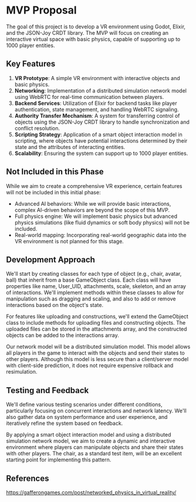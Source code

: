 # MVP Proposal

The goal of this project is to develop a VR environment using Godot, Elixir, and the JSON-Joy CRDT library. The MVP will focus on creating an interactive virtual space with basic physics, capable of supporting up to 1000 player entities.

## Key Features

1. **VR Prototype**: A simple VR environment with interactive objects and basic physics.
2. **Networking**: Implementation of a distributed simulation network model using WebRTC for real-time communication between players.
3. **Backend Services**: Utilization of Elixir for backend tasks like player authentication, state management, and handling WebRTC signaling.
4. **Authority Transfer Mechanism**: A system for transferring control of objects using the JSON-Joy CRDT library to handle synchronization and conflict resolution.
5. **Scripting Strategy**: Application of a smart object interaction model in scripting, where objects have potential interactions determined by their state and the attributes of interacting entities.
6. **Scalability**: Ensuring the system can support up to 1000 player entities.

## Not Included in this Phase

While we aim to create a comprehensive VR experience, certain features will not be included in this initial phase:

- Advanced AI behaviors: While we will provide basic interactions, complex AI-driven behaviors are beyond the scope of this MVP.
- Full physics engine: We will implement basic physics but advanced physics simulations (like fluid dynamics or soft body physics) will not be included.
- Real-world mapping: Incorporating real-world geographic data into the VR environment is not planned for this stage.

## Development Approach

We'll start by creating classes for each type of object (e.g., chair, avatar, ball) that inherit from a base GameObject class. Each class will have properties like name, User_UID, attachments, scale, skeleton, and an array of interactions. We'll implement methods within these classes to allow for manipulation such as dragging and scaling, and also to add or remove interactions based on the object's state.

For features like uploading and constructions, we'll extend the GameObject class to include methods for uploading files and constructing objects. The uploaded files can be stored in the attachments array, and the constructed objects can be added to the interactions array.

Our network model will be a distributed simulation model. This model allows all players in the game to interact with the objects and send their states to other players. Although this model is less secure than a client/server model with client-side prediction, it does not require expensive rollback and resimulation.

## Testing and Feedback

We'll define various testing scenarios under different conditions, particularly focusing on concurrent interactions and network latency. We'll also gather data on system performance and user experience, and iteratively refine the system based on feedback.

By applying a smart object interaction model and using a distributed simulation network model, we aim to create a dynamic and interactive environment where players can manipulate objects and share their states with other players. The chair, as a standard test item, will be an excellent starting point for implementing this pattern.

## References

https://gafferongames.com/post/networked_physics_in_virtual_reality/
